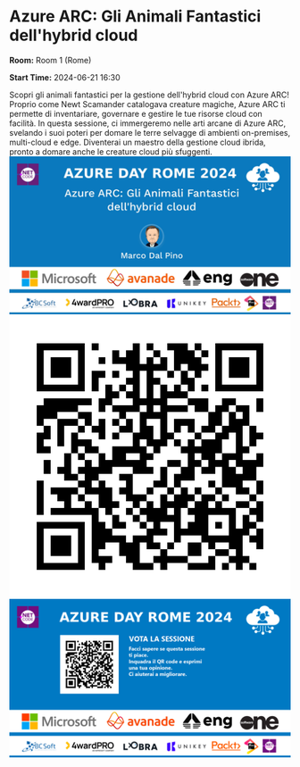 # Azure ARC: Gli Animali Fantastici dell'hybrid cloud
**Room:** Room 1 (Rome)

**Start Time:** 2024-06-21 16:30

Scopri gli animali fantastici per la gestione dell'hybrid cloud con Azure ARC! Proprio come Newt Scamander catalogava creature magiche, Azure ARC ti permette di inventariare, governare e gestire le tue risorse cloud con facilità. In questa sessione, ci immergeremo nelle arti arcane di Azure ARC, svelando i suoi poteri per domare le terre selvagge di ambienti on-premises, multi-cloud e edge. Diventerai un maestro della gestione cloud ibrida, pronto a domare anche le creature cloud più sfuggenti.
![Banner](room1_16_30.jpeg 'SessionBanner')
![QR](qr.png 'Qr')
![Voting Banner](votingBanner.png 'Voting Banner')

